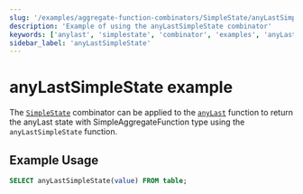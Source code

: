 ```yaml
---
slug: '/examples/aggregate-function-combinators/SimpleState/anyLastSimpleState'
description: 'Example of using the anyLastSimpleState combinator'
keywords: ['anylast', 'simplestate', 'combinator', 'examples', 'anyLastSimpleState']
sidebar_label: 'anyLastSimpleState'
---
```


# anyLastSimpleState example

The [`SimpleState`](/sql-reference/aggregate-functions/combinators#-simplestate) combinator can be applied to the [`anyLast`](/sql-reference/aggregate-functions/reference/anylast) function to return the anyLast state with SimpleAggregateFunction type using the `anyLastSimpleState` function.

## Example Usage

```sql
SELECT anyLastSimpleState(value) FROM table;
``` 